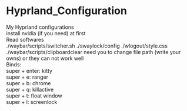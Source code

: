 # Hyprland_Configuration  
My Hyprland configurations  
install nvidia (if you need) at first  
Read softwares  
./waybar/scripts/switcher.sh ./swaylock/config ./wlogout/style.css ./waybar/scripts/clipboardclear need you to change file path (write your owns) or they can not work well  
Binds:  
</t> super + enter: kitty  
</t>super + e: ranger  
</t>super + b: chrome  
</t>super + q: killactive  
</t>super + t: float window  
</t>super + l: screenlock
